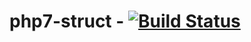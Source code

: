 # php7-struct - [![Build Status](https://travis-ci.org/iFixit/php7-struct.svg?branch=master)](https://travis-ci.org/iFixit/php7-struct)
